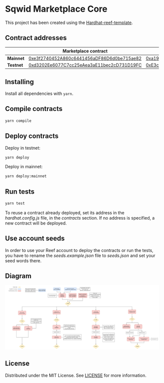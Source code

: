 # Sqwid Marketplace Core

This project has been created using the [Hardhat-reef-template](https://github.com/reef-defi/hardhat-reef-template).

## Contract addresses

| |Marketplace contract|NFT contract|Util contract|
|-----|-----|-----|-----|
|**Mainnet**|[0xe3f2740452A860c6441456aDF86D6d0be715ae82](https://reefscan.com/contract/0xe3f2740452A860c6441456aDF86D6d0be715ae82)|[0xa1957161Ee6Cb6D86Ae7A9cE12A30C40Dc9F1B68](https://reefscan.com/contract/0xa1957161Ee6Cb6D86Ae7A9cE12A30C40Dc9F1B68)|[0xffb12A5f69AFBD58Dc49b4AE9044D8F20D131733](https://reefscan.com/contract/0xffb12A5f69AFBD58Dc49b4AE9044D8F20D131733)|
|**Testnet**|[0xd3202Ee6077C7cc25eAea3aE11bec2cD731D19FC](https://testnet.reefscan.com/contract/0xd3202Ee6077C7cc25eAea3aE11bec2cD731D19FC)|[0xE3c13deC43Ad58F95f964Acd0461450AD0C35649](https://testnet.reefscan.com/contract/0xE3c13deC43Ad58F95f964Acd0461450AD0C35649)|[0x08925246669D150d5D4597D756A3C788eae2834B](https://testnet.reefscan.com/contract/0x08925246669D150d5D4597D756A3C788eae2834B)|

## Installing

Install all dependencies with `yarn`.

## Compile contracts

```bash
yarn compile
```

## Deploy contracts

Deploy in testnet:

```bash
yarn deploy
```

Deploy in mainnet:

```bash
yarn deploy:mainnet
```

## Run tests

```bash
yarn test
```

To reuse a contract already deployed, set its address in the _hardhat.config.js_ file, in the _contracts_ section. If no address is specified, a new contract will be deployed.

## Use account seeds

In order to use your Reef account to deploy the contracts or run the tests, you have to rename the _seeds.example.json_ file to _seeds.json_ and set your seed words there.

## Diagram

![diagram](sqwid-diagram-v02.png)

## License

Distributed under the MIT License. See [LICENSE](LICENSE) for more information.
